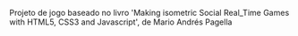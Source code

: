 Projeto de jogo baseado no livro 'Making isometric Social Real_Time Games with HTML5, CSS3 and Javascript', de Mario Andrés Pagella
